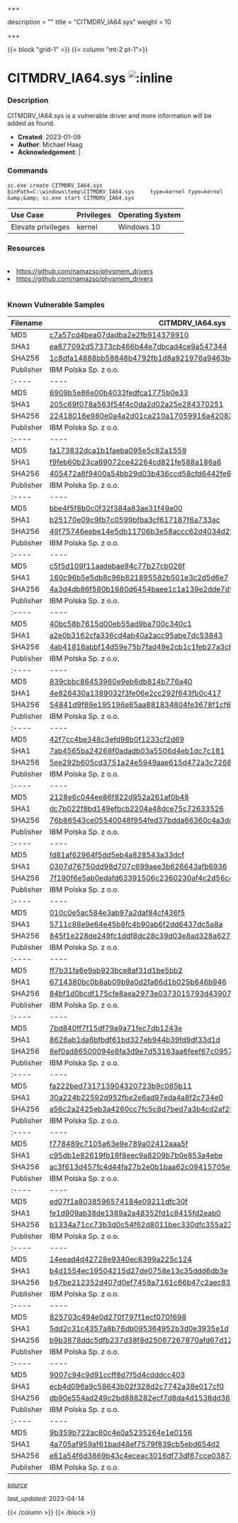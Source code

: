 +++

description = ""
title = "CITMDRV_IA64.sys"
weight = 10

+++


{{< block "grid-1" >}}
{{< column "mt-2 pt-1">}}


# CITMDRV_IA64.sys ![:inline](/images/twitter_verified.png) 


### Description

CITMDRV_IA64.sys is a vulnerable driver and more information will be added as found.

- **Created**: 2023-01-09
- **Author**: Michael Haag
- **Acknowledgement**:  | [](https://twitter.com/)

### Commands

```
sc.exe create CITMDRV_IA64.sys binPath=C:\windows\temp\CITMDRV_IA64.sys     type=kernel type=kernel &amp;&amp; sc.exe start CITMDRV_IA64.sys
```

| Use Case | Privileges | Operating System | 
|:---- | ---- | ---- |
| Elevate privileges | kernel | Windows 10 |

### Resources
<br>
<li><a href=" https://github.com/namazso/physmem_drivers"> https://github.com/namazso/physmem_drivers</a></li>
<li><a href="https://github.com/namazso/physmem_drivers">https://github.com/namazso/physmem_drivers</a></li>
<br>

### Known Vulnerable Samples

| Filename | CITMDRV_IA64.sys |
|:---- | ---- | 
| MD5 | <a href="https://www.virustotal.com/gui/file/c7a57cd4bea07dadba2e2fb914379910">c7a57cd4bea07dadba2e2fb914379910</a> |
| SHA1 | <a href="https://www.virustotal.com/gui/file/ea877092d57373cb466b44e7dbcad4ce9a547344">ea877092d57373cb466b44e7dbcad4ce9a547344</a> |
| SHA256 | <a href="https://www.virustotal.com/gui/file/1c8dfa14888bb58848b4792fb1d8a921976a9463be8334cff45cc96f1276049a">1c8dfa14888bb58848b4792fb1d8a921976a9463be8334cff45cc96f1276049a</a> |
| Publisher | IBM Polska Sp. z o.o. || Signature | IBM Polska Sp. z o.o., Symantec Class 3 SHA256 Code Signing CA, VeriSign   || Filename | CITMDRV_IA64.sys |
|:---- | ---- | 
| MD5 | <a href="https://www.virustotal.com/gui/file/6909b5e86e00b4033fedfca1775b0e33">6909b5e86e00b4033fedfca1775b0e33</a> |
| SHA1 | <a href="https://www.virustotal.com/gui/file/205c69f078a563f54f4c0da2d02a25e284370251">205c69f078a563f54f4c0da2d02a25e284370251</a> |
| SHA256 | <a href="https://www.virustotal.com/gui/file/22418016e980e0a4a2d01ca210a17059916a4208352c1018b0079ccb19aaf86a">22418016e980e0a4a2d01ca210a17059916a4208352c1018b0079ccb19aaf86a</a> |
| Publisher | IBM Polska Sp. z o.o. || Signature | IBM Polska Sp. z o.o., VeriSign Class 3 Code Signing 2009-2 CA, VeriSign Class 3 Public Primary CA   || Filename | CITMDRV_IA64.sys |
|:---- | ---- | 
| MD5 | <a href="https://www.virustotal.com/gui/file/fa173832dca1b1faeba095e5c82a1559">fa173832dca1b1faeba095e5c82a1559</a> |
| SHA1 | <a href="https://www.virustotal.com/gui/file/f9feb60b23ca69072ce42264cd821fe588a186a6">f9feb60b23ca69072ce42264cd821fe588a186a6</a> |
| SHA256 | <a href="https://www.virustotal.com/gui/file/405472a8f9400a54bb29d03b436ccd58cfd6442fe686f6d2ed4f63f002854659">405472a8f9400a54bb29d03b436ccd58cfd6442fe686f6d2ed4f63f002854659</a> |
| Publisher | IBM Polska Sp. z o.o. || Signature | IBM Polska Sp. z o.o., VeriSign Class 3 Code Signing 2009-2 CA, VeriSign Class 3 Public Primary Certification Authority (PCA3 G1 SHA1)   || Filename | CITMDRV_IA64.sys |
|:---- | ---- | 
| MD5 | <a href="https://www.virustotal.com/gui/file/bbe4f5f8b0c0f32f384a83ae31f49a00">bbe4f5f8b0c0f32f384a83ae31f49a00</a> |
| SHA1 | <a href="https://www.virustotal.com/gui/file/b25170e09c9fb7c0599bfba3cf617187f6a733ac">b25170e09c9fb7c0599bfba3cf617187f6a733ac</a> |
| SHA256 | <a href="https://www.virustotal.com/gui/file/49f75746eebe14e5db11706b3e58accc62d4034d2f1c05c681ecef5d1ad933ba">49f75746eebe14e5db11706b3e58accc62d4034d2f1c05c681ecef5d1ad933ba</a> |
| Publisher | IBM Polska Sp. z o.o. || Signature | IBM Polska Sp. z o.o., VeriSign Class 3 Code Signing 2010 CA, VeriSign   || Filename | CITMDRV_IA64.sys |
|:---- | ---- | 
| MD5 | <a href="https://www.virustotal.com/gui/file/c5f5d109f11aadebae94c77b27cb026f">c5f5d109f11aadebae94c77b27cb026f</a> |
| SHA1 | <a href="https://www.virustotal.com/gui/file/160c96b5e5db8c96b821895582b501e3c2d5d6e7">160c96b5e5db8c96b821895582b501e3c2d5d6e7</a> |
| SHA256 | <a href="https://www.virustotal.com/gui/file/4a3d4db86f580b1680d6454baee1c1a139e2dde7d55e972ba7c92ec3f555dce2">4a3d4db86f580b1680d6454baee1c1a139e2dde7d55e972ba7c92ec3f555dce2</a> |
| Publisher | IBM Polska Sp. z o.o. || Signature | IBM Polska Sp. z o.o., VeriSign Class 3 Code Signing 2010 CA, VeriSign   || Filename | CITMDRV_IA64.sys |
|:---- | ---- | 
| MD5 | <a href="https://www.virustotal.com/gui/file/40bc58b7615d00eb55ad9ba700c340c1">40bc58b7615d00eb55ad9ba700c340c1</a> |
| SHA1 | <a href="https://www.virustotal.com/gui/file/a2e0b3162cfa336cd4ab40a2acc95abe7dc53843">a2e0b3162cfa336cd4ab40a2acc95abe7dc53843</a> |
| SHA256 | <a href="https://www.virustotal.com/gui/file/4ab41816abbf14d59e75b7fad49e2cb1c1feb27a3cb27402297a2a4793ff9da7">4ab41816abbf14d59e75b7fad49e2cb1c1feb27a3cb27402297a2a4793ff9da7</a> |
| Publisher | IBM Polska Sp. z o.o. || Signature | IBM Polska Sp. z o.o., Symantec Class 3 SHA256 Code Signing CA, VeriSign   || Filename | CITMDRV_IA64.sys |
|:---- | ---- | 
| MD5 | <a href="https://www.virustotal.com/gui/file/839cbbc86453960e9eb6db814b776a40">839cbbc86453960e9eb6db814b776a40</a> |
| SHA1 | <a href="https://www.virustotal.com/gui/file/4e826430a1389032f3fe06e2cc292f643fb0c417">4e826430a1389032f3fe06e2cc292f643fb0c417</a> |
| SHA256 | <a href="https://www.virustotal.com/gui/file/54841d9f89e195196e65aa881834804fe3678f1cf6b328cab8703edd15e3ec57">54841d9f89e195196e65aa881834804fe3678f1cf6b328cab8703edd15e3ec57</a> |
| Publisher | IBM Polska Sp. z o.o. || Signature | IBM Polska Sp. z o.o., Symantec Class 3 SHA256 Code Signing CA, VeriSign   || Filename | CITMDRV_IA64.sys |
|:---- | ---- | 
| MD5 | <a href="https://www.virustotal.com/gui/file/42f7cc4be348c3efd98b0f1233cf2d69">42f7cc4be348c3efd98b0f1233cf2d69</a> |
| SHA1 | <a href="https://www.virustotal.com/gui/file/7ab4565ba24268f0adadb03a5506d4eb1dc7c181">7ab4565ba24268f0adadb03a5506d4eb1dc7c181</a> |
| SHA256 | <a href="https://www.virustotal.com/gui/file/5ee292b605cd3751a24e5949aae615d472a3c72688632c3040dc311055b75a92">5ee292b605cd3751a24e5949aae615d472a3c72688632c3040dc311055b75a92</a> |
| Publisher | IBM Polska Sp. z o.o. || Signature | IBM Polska Sp. z o.o., VeriSign Class 3 Code Signing 2010 CA, VeriSign   || Filename | CITMDRV_IA64.sys |
|:---- | ---- | 
| MD5 | <a href="https://www.virustotal.com/gui/file/2128e6c044ee86f822d952a261af0b48">2128e6c044ee86f822d952a261af0b48</a> |
| SHA1 | <a href="https://www.virustotal.com/gui/file/dc7b022f8bd149efbcb2204a48dce75c72633526">dc7b022f8bd149efbcb2204a48dce75c72633526</a> |
| SHA256 | <a href="https://www.virustotal.com/gui/file/76b86543ce05540048f954fed37bdda66360c4a3ddb8328213d5aef7a960c184">76b86543ce05540048f954fed37bdda66360c4a3ddb8328213d5aef7a960c184</a> |
| Publisher | IBM Polska Sp. z o.o. || Signature | IBM Polska Sp. z o.o., Symantec Class 3 SHA256 Code Signing CA, VeriSign   || Filename | CITMDRV_IA64.sys |
|:---- | ---- | 
| MD5 | <a href="https://www.virustotal.com/gui/file/fd81af62964f5dd5eb4a828543a33dcf">fd81af62964f5dd5eb4a828543a33dcf</a> |
| SHA1 | <a href="https://www.virustotal.com/gui/file/0307d76750dd98d707c699aee3b626643afb6936">0307d76750dd98d707c699aee3b626643afb6936</a> |
| SHA256 | <a href="https://www.virustotal.com/gui/file/7f190f6e5ab0edafd63391506c2360230af4c2d56c45fc8996a168a1fc12d457">7f190f6e5ab0edafd63391506c2360230af4c2d56c45fc8996a168a1fc12d457</a> |
| Publisher | IBM Polska Sp. z o.o. || Signature | IBM Polska Sp. z o.o., VeriSign Class 3 Code Signing 2009-2 CA, VeriSign Class 3 Public Primary CA   || Filename | CITMDRV_IA64.sys |
|:---- | ---- | 
| MD5 | <a href="https://www.virustotal.com/gui/file/010c0e5ac584e3ab97a2daf84cf436f5">010c0e5ac584e3ab97a2daf84cf436f5</a> |
| SHA1 | <a href="https://www.virustotal.com/gui/file/5711c88e9e64e45b8fc4b90ab6f2dd6437dc5a8a">5711c88e9e64e45b8fc4b90ab6f2dd6437dc5a8a</a> |
| SHA256 | <a href="https://www.virustotal.com/gui/file/845f1e228de249fc1ddf8dc28c39d03e8ad328a6277b6502d3932e83b879a65a">845f1e228de249fc1ddf8dc28c39d03e8ad328a6277b6502d3932e83b879a65a</a> |
| Publisher | IBM Polska Sp. z o.o. || Signature | IBM Polska Sp. z o.o., Symantec Class 3 SHA256 Code Signing CA, VeriSign   || Filename | CITMDRV_IA64.sys |
|:---- | ---- | 
| MD5 | <a href="https://www.virustotal.com/gui/file/ff7b31fa6e9ab923bce8af31d1be5bb2">ff7b31fa6e9ab923bce8af31d1be5bb2</a> |
| SHA1 | <a href="https://www.virustotal.com/gui/file/6714380bc0b8ab09b9a0d2fa66d1b025b646b946">6714380bc0b8ab09b9a0d2fa66d1b025b646b946</a> |
| SHA256 | <a href="https://www.virustotal.com/gui/file/84bf1d0bcdf175cfe8aea2973e0373015793d43907410ae97e2071b2c4b8e2d4">84bf1d0bcdf175cfe8aea2973e0373015793d43907410ae97e2071b2c4b8e2d4</a> |
| Publisher | IBM Polska Sp. z o.o. || Signature | IBM Polska Sp. z o.o., VeriSign Class 3 Code Signing 2010 CA, VeriSign   || Filename | CITMDRV_IA64.sys |
|:---- | ---- | 
| MD5 | <a href="https://www.virustotal.com/gui/file/7bd840ff7f15df79a9a71fec7db1243e">7bd840ff7f15df79a9a71fec7db1243e</a> |
| SHA1 | <a href="https://www.virustotal.com/gui/file/8626ab1da6bfbdf61bd327eb944b39fd9df33d1d">8626ab1da6bfbdf61bd327eb944b39fd9df33d1d</a> |
| SHA256 | <a href="https://www.virustotal.com/gui/file/8ef0ad86500094e8fa3d9e7d53163aa6feef67c09575c169873c494ed66f057f">8ef0ad86500094e8fa3d9e7d53163aa6feef67c09575c169873c494ed66f057f</a> |
| Publisher | IBM Polska Sp. z o.o. || Signature | IBM Polska Sp. z o.o., VeriSign Class 3 Code Signing 2010 CA, VeriSign   || Filename | CITMDRV_IA64.sys |
|:---- | ---- | 
| MD5 | <a href="https://www.virustotal.com/gui/file/fa222bed731713904320723b9c085b11">fa222bed731713904320723b9c085b11</a> |
| SHA1 | <a href="https://www.virustotal.com/gui/file/30a224b22592d952fbe2e6ad97eda4a8f2c734e0">30a224b22592d952fbe2e6ad97eda4a8f2c734e0</a> |
| SHA256 | <a href="https://www.virustotal.com/gui/file/a56c2a2425eb3a4260cc7fc5c8d7bed7a3b4cd2af256185f24471c668853aee8">a56c2a2425eb3a4260cc7fc5c8d7bed7a3b4cd2af256185f24471c668853aee8</a> |
| Publisher | IBM Polska Sp. z o.o. || Signature | IBM Polska Sp. z o.o., Symantec Class 3 SHA256 Code Signing CA, VeriSign   || Filename | CITMDRV_IA64.sys |
|:---- | ---- | 
| MD5 | <a href="https://www.virustotal.com/gui/file/f778489c7105a63e9e789a02412aaa5f">f778489c7105a63e9e789a02412aaa5f</a> |
| SHA1 | <a href="https://www.virustotal.com/gui/file/c95db1e82619fb16f8eec9a8209b7b0e853a4ebe">c95db1e82619fb16f8eec9a8209b7b0e853a4ebe</a> |
| SHA256 | <a href="https://www.virustotal.com/gui/file/ac3f613d457fc4d44fa27b2e0b1baa62c09415705efb5a40a4756da39b3ac165">ac3f613d457fc4d44fa27b2e0b1baa62c09415705efb5a40a4756da39b3ac165</a> |
| Publisher | IBM Polska Sp. z o.o. || Signature | IBM Polska Sp. z o.o., Symantec Class 3 SHA256 Code Signing CA, VeriSign   || Filename | CITMDRV_IA64.sys |
|:---- | ---- | 
| MD5 | <a href="https://www.virustotal.com/gui/file/ed07f1a8038596574184e09211dfc30f">ed07f1a8038596574184e09211dfc30f</a> |
| SHA1 | <a href="https://www.virustotal.com/gui/file/fe1d909ab38de1389a2a48352fd1c8415fd2eab0">fe1d909ab38de1389a2a48352fd1c8415fd2eab0</a> |
| SHA256 | <a href="https://www.virustotal.com/gui/file/b1334a71cc73b3d0c54f62d8011bec330dfc355a239bf94a121f6e4c86a30a2e">b1334a71cc73b3d0c54f62d8011bec330dfc355a239bf94a121f6e4c86a30a2e</a> |
| Publisher | IBM Polska Sp. z o.o. || Signature | IBM Polska Sp. z o.o., VeriSign Class 3 Code Signing 2009-2 CA, VeriSign Class 3 Public Primary CA   || Filename | CITMDRV_IA64.sys |
|:---- | ---- | 
| MD5 | <a href="https://www.virustotal.com/gui/file/14eead4d42728e9340ec8399a225c124">14eead4d42728e9340ec8399a225c124</a> |
| SHA1 | <a href="https://www.virustotal.com/gui/file/b4d1554ec19504215d27de0758e13c35ddd6db3e">b4d1554ec19504215d27de0758e13c35ddd6db3e</a> |
| SHA256 | <a href="https://www.virustotal.com/gui/file/b47be212352d407d0ef7458a7161c66b47c2aec8391dd101df11e65728337a6a">b47be212352d407d0ef7458a7161c66b47c2aec8391dd101df11e65728337a6a</a> |
| Publisher | IBM Polska Sp. z o.o. || Signature | IBM Polska Sp. z o.o., Symantec Class 3 SHA256 Code Signing CA, VeriSign   || Filename | CITMDRV_IA64.sys |
|:---- | ---- | 
| MD5 | <a href="https://www.virustotal.com/gui/file/825703c494e0d270f797f1ecf070f698">825703c494e0d270f797f1ecf070f698</a> |
| SHA1 | <a href="https://www.virustotal.com/gui/file/5dd2c31c4357a8b76db095364952b3d0e3935e1d">5dd2c31c4357a8b76db095364952b3d0e3935e1d</a> |
| SHA256 | <a href="https://www.virustotal.com/gui/file/b9b3878ddc5dfb237d38f8d25067267870afd67d12a330397a8853209c4d889c">b9b3878ddc5dfb237d38f8d25067267870afd67d12a330397a8853209c4d889c</a> |
| Publisher | IBM Polska Sp. z o.o. || Signature | IBM Polska Sp. z o.o., Symantec Class 3 SHA256 Code Signing CA, VeriSign   || Filename | CITMDRV_IA64.sys |
|:---- | ---- | 
| MD5 | <a href="https://www.virustotal.com/gui/file/9007c94c9d91ccff8d7f5d4cdddcc403">9007c94c9d91ccff8d7f5d4cdddcc403</a> |
| SHA1 | <a href="https://www.virustotal.com/gui/file/ecb4d096a9c58643b02f328d2c7742a38e017cf0">ecb4d096a9c58643b02f328d2c7742a38e017cf0</a> |
| SHA256 | <a href="https://www.virustotal.com/gui/file/db90e554ad249c2bd888282ecf7d8da4d1538dd364129a3327b54f8242dd5653">db90e554ad249c2bd888282ecf7d8da4d1538dd364129a3327b54f8242dd5653</a> |
| Publisher | IBM Polska Sp. z o.o. || Signature | IBM Polska Sp. z o.o., Symantec Class 3 SHA256 Code Signing CA, VeriSign   || Filename | CITMDRV_IA64.sys |
|:---- | ---- | 
| MD5 | <a href="https://www.virustotal.com/gui/file/9b359b722ac80c4e0a5235264e1e0156">9b359b722ac80c4e0a5235264e1e0156</a> |
| SHA1 | <a href="https://www.virustotal.com/gui/file/4a705af959af61bad48ef7579f839cb5ebd654d2">4a705af959af61bad48ef7579f839cb5ebd654d2</a> |
| SHA256 | <a href="https://www.virustotal.com/gui/file/e61a54f6d3869b43c4eceac3016df73df67cce03878c5a6167166601c5d3f028">e61a54f6d3869b43c4eceac3016df73df67cce03878c5a6167166601c5d3f028</a> |
| Publisher | IBM Polska Sp. z o.o. || Signature | IBM Polska Sp. z o.o., VeriSign Class 3 Code Signing 2010 CA, VeriSign   |


[*source*](https://github.com/magicsword-io/LOLDrivers/tree/main/yaml/citmdrv_ia64.yaml)

*last_updated:* 2023-04-14








{{< /column >}}
{{< /block >}}
